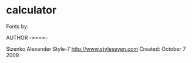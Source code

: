 # calculator

Fonts by:

AUTHOR
-====-

Sizenko Alexander
Style-7
http://www.styleseven.com
Created: October 7 2008